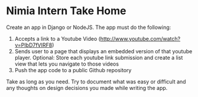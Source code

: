 Nimia Intern Take Home
======================

Create an app in Django or NodeJS. The app must do the following:

1. Accepts a link to a Youtube Video (http://www.youtube.com/watch?v=PIbD7fVIRF8)
2. Sends user to a page that displays an embedded version of that youtube player. Optional: Store each youtube link submission and create a list view that lets you navigate to those videos
3. Push the app code to a public Github repository

Take as long as you need. Try to document what was easy or difficult and any thoughts on design decisions you made while writing the app.



